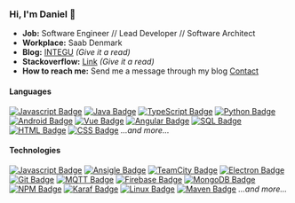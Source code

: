 ### Hi, I'm Daniel 🤟
- **Job:** Software Engineer // Lead Developer // Software Architect
- **Workplace:** Saab Denmark 
- **Blog:** [INTEGU](www.INTEGU.net) *(Give it a read)*
- **Stackoverflow:** [Link](https://stackoverflow.com/users/3647873/daniel-h-bj%c3%b8rnskov) *(Give it a read)*
- **How to reach me:** Send me a message through my blog [Contact](https://integu.net/contact/)

#### Languages
[![Javascript Badge](https://img.shields.io/badge/JavaScript-f0db4f?logo=javascript&labelColor=black)](#)
[![Java Badge](https://img.shields.io/badge/Java-ec2025?logo=openjdk&labelColor=black)](#)
[![TypeScript Badge](https://img.shields.io/badge/TypeScript-blue?logo=TypeScript&labelColor=black)](#)
[![Python Badge](https://img.shields.io/badge/Python-blue?logo=Python&labelColor=black)](#)
[![Android Badge](https://img.shields.io/badge/Android-green?logo=Android&labelColor=black)](#)
[![Vue Badge](https://img.shields.io/badge/Vue-darkgreen?logo=vuedotjs&labelColor=black)](#)
[![Angular Badge](https://img.shields.io/badge/Angular-darkred?logo=Angular&labelColor=black)](#)
[![SQL Badge](https://img.shields.io/badge/SQL-darkblue?logo=mysql&labelColor=black)](#)
[![HTML Badge](https://img.shields.io/badge/HTML-darkred?logo=html5&labelColor=black)](#)
[![CSS Badge](https://img.shields.io/badge/CSS-yellow)](#)
*...and more...*

#### Technologies
[![Javascript Badge](https://img.shields.io/badge/Docker-2497ed?logo=docker&labelColor=black)](#)
[![Ansigle Badge](https://img.shields.io/badge/Ansible-red?logo=Ansible&labelColor=black)](#)
[![TeamCity Badge](https://img.shields.io/badge/TeamCity-green?logo=TeamCity&labelColor=black)](#)
[![Electron Badge](https://img.shields.io/badge/Electron-darkblue?logo=Electron&labelColor=black)](#)
[![Git Badge](https://img.shields.io/badge/Git-darkred?logo=Git&labelColor=black)](#)
[![MQTT Badge](https://img.shields.io/badge/MQTT-purple?logo=MQTT&labelColor=black)](#)
[![Firebase Badge](https://img.shields.io/badge/Firebase-yellow?logo=Firebase&labelColor=black)](#)
[![MongoDB Badge](https://img.shields.io/badge/MongoDB-green?logo=MongoDB&labelColor=black)](#)
[![NPM Badge](https://img.shields.io/badge/NPM-darkred?logo=NPM&labelColor=black)](#)
[![Karaf Badge](https://img.shields.io/badge/Karaf-blue)](#)
[![Linux Badge](https://img.shields.io/badge/Linux-lightyellow?logo=Linux&labelColor=black)](#)
[![Maven Badge](https://img.shields.io/badge/Maven-darkred)](#)
*...and more...*
